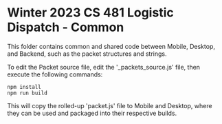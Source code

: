 # Winter 2023 CS 481 Logistic Dispatch - Common
This folder contains common and shared code between Mobile, Desktop, and Backend, such as the packet structures and strings.

To edit the Packet source file, edit the '_packets_source.js' file, then execute the following commands:
```
npm install
npm run build
```

This will copy the rolled-up 'packet.js' file to Mobile and Desktop, where they can be used and packaged into their respective builds.